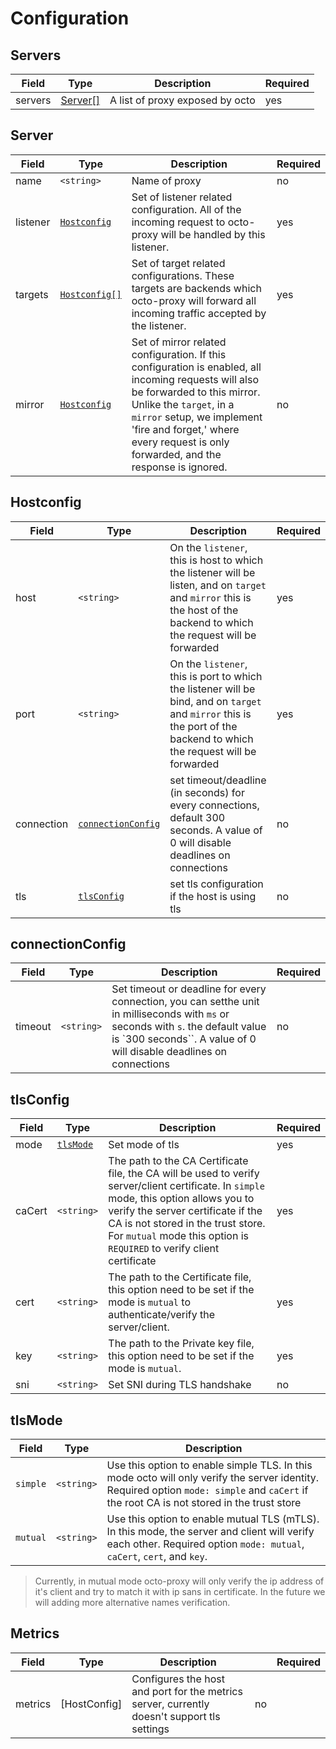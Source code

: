 # Configuration

## Servers
| Field    | Type          | Description                     | Required |
| -------- | ------------- | ------------------------------- | -------- |
| servers  | [Server[]](#server)      | A list of proxy exposed by octo | yes      |


## Server
| Field    | Type             | Description   | Required |
| -------- | ---------------- | ------------- | -------- |
| name     | `<string>`       | Name of proxy | no       |
| listener | [`Hostconfig`](#hostconfig) | Set of listener related configuration. All of the incoming request to octo-proxy will be handled by this listener.            | yes      |
| targets  | [`Hostconfig[]`](#hostconfig) | Set of target related configurations. These targets are backends which octo-proxy will forward all incoming traffic accepted by the listener.            | yes      |
| mirror   | [`Hostconfig`](#hostconfig)  | Set of mirror related configuration. If this configuration is enabled, all incoming requests will also be forwarded to this mirror. Unlike the `target`, in a `mirror` setup, we implement 'fire and forget,' where every request is only forwarded, and the response is ignored.          | no       |

## Hostconfig
| Field     | Type          | Description                     | Required |
| --------- | ------------- | ------------------------------- | -------- |
| host      | `<string>`    | On the `listener`, this is host to which the listener will be listen, and on `target` and `mirror` this is the host of the backend to which the request will be forwarded | yes      |
| port      | `<string>`    | On the `listener`, this is port to which the listener will be bind, and on `target` and `mirror` this is the port of the backend to which the request will be forwarded | yes      |
| connection   | [`connectionConfig`](#connectionConfig)    | set timeout/deadline (in seconds) for every connections, default 300 seconds. A value of 0 will disable deadlines on connections | no      |
| tls       | [`tlsConfig`](#tlsconfig)   | set tls configuration if the host is using tls | no      |


## connectionConfig
| Field    | Type          | Description                     | Required |
| -------- | ------------- | ------------------------------- | -------- |
| timeout  | `<string>`    | Set timeout or deadline for every connection, you can setthe unit in milliseconds with `ms` or seconds with `s`. the default value is `300 seconds``. A value of 0 will disable deadlines on connections                 | no       |

## tlsConfig
| Field    | Type          | Description                     | Required |
| -------- | ------------- | ------------------------------- | -------- |
| mode     | [`tlsMode`](#tlsmode)       | Set mode of tls                 | yes      |
| caCert   | `<string>`    | The path to the CA Certificate file, the CA will be used to verify server/client certificate. In `simple` mode, this option allows you to verify the server certificate if the CA is not stored in the trust store. For `mutual` mode this option is `REQUIRED` to verify client certificate                | yes      |
| cert     | `<string>`    | The path to the Certificate file, this option need to be set if the mode is `mutual` to authenticate/verify the server/client.                   | yes      |
| key      | `<string>`    | The path to the Private key file, this option need to be set if the mode is `mutual`.                  | yes      |
| sni      | `<string>`    | Set SNI during TLS handshake                  | no      |

## tlsMode
| Field     | Type          | Description                     |
| --------- | ------------- | ------------------------------- 
| `simple`  | `<string>`    | Use this option to enable simple TLS. In this mode octo will only verify the server identity. Required option `mode: simple` and `caCert` if the root CA is not stored in the trust store |
| `mutual`  | `<string>`    | Use this option to enable mutual TLS (mTLS). In this mode, the server and client will verify each other. Required option `mode: mutual`, `caCert`, `cert`, and `key`. |

> Currently, in mutual mode octo-proxy will only verify the ip address of it's client and try to match it with ip sans in certificate. In the future we will adding more alternative names verification.

## Metrics
| Field    | Type          | Description                     |                                                 | Required |
| -------- | ------------- | ------------------------------- | ----------------------------------------------- | -------- |
| metrics  | [HostConfig]  | Configures the host and port for the metrics server, currently doesn't support tls settings | no       |
